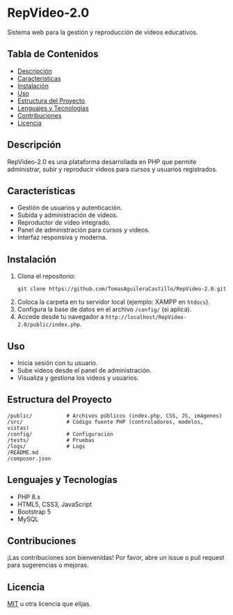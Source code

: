 # RepVideo-2.0

Sistema web para la gestión y reproducción de videos educativos.

## Tabla de Contenidos
- [Descripción](#descripción)
- [Características](#características)
- [Instalación](#instalación)
- [Uso](#uso)
- [Estructura del Proyecto](#estructura-del-proyecto)
- [Lenguajes y Tecnologias](#Lenguajes-y-Tecnologías)
- [Contribuciones](#contribuciones)
- [Licencia](#licencia)

## Descripción
RepVideo-2.0 es una plataforma desarrollada en PHP que permite administrar, subir y reproducir videos para cursos y usuarios registrados.

## Características
- Gestión de usuarios y autenticación.
- Subida y administración de videos.
- Reproductor de video integrado.
- Panel de administración para cursos y videos.
- Interfaz responsiva y moderna.

## Instalación
1. Clona el repositorio:
	```
	git clone https://github.com/TomasAguileraCastillo/RepVideo-2.0.git
	```
2. Coloca la carpeta en tu servidor local (ejemplo: XAMPP en `htdocs`).
3. Configura la base de datos en el archivo `/config/` (si aplica).
4. Accede desde tu navegador a `http://localhost/RepVideo-2.0/public/index.php`.

## Uso
- Inicia sesión con tu usuario.
- Sube videos desde el panel de administración.
- Visualiza y gestiona los videos y usuarios.

## Estructura del Proyecto
```
/public/           # Archivos públicos (index.php, CSS, JS, imágenes)
/src/              # Código fuente PHP (controladores, modelos, vistas)
/config/           # Configuración
/tests/            # Pruebas
/logs/             # Logs
/README.md
/composer.json
```

## Lenguajes y Tecnologías
- PHP 8.x
- HTML5, CSS3, JavaScript
- Bootstrap 5
- MySQL


## Contribuciones
¡Las contribuciones son bienvenidas! Por favor, abre un issue o pull request para sugerencias o mejoras.

## Licencia
[MIT](LICENSE) u otra licencia que elijas.
